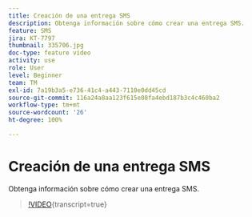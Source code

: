 ```yaml
---
title: Creación de una entrega SMS
description: Obtenga información sobre cómo crear una entrega SMS.
feature: SMS
jira: KT-7797
thumbnail: 335706.jpg
doc-type: feature video
activity: use
role: User
level: Beginner
team: TM
exl-id: 7a19b3a5-e736-41c4-a443-7110e0dd45cd
source-git-commit: 116a24a8aa123f615e08fa4ebd187b3c4c460ba2
workflow-type: tm+mt
source-wordcount: '26'
ht-degree: 100%

---
```


# Creación de una entrega SMS

Obtenga información sobre cómo crear una entrega SMS.

>[!VIDEO](https://video.tv.adobe.com/v/3441807?quality=12&learn=on&captions=spa){transcript=true}

